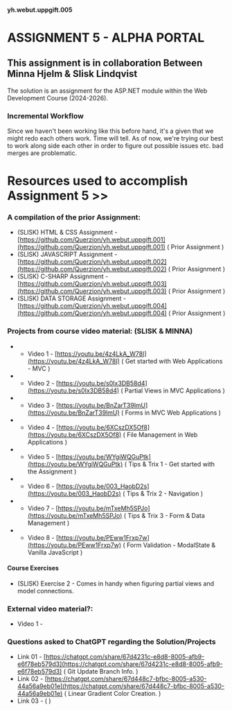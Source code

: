 #### yh.webut.uppgift.005
# ASSIGNMENT 5 - ALPHA PORTAL

## This assignment is in collaboration Between Minna Hjelm & Slisk Lindqvist 
The solution is an assignment for the ASP.NET module within the Web Development Course (2024-2026).

### Incremental Workflow
Since we haven't been working like this before hand, it's a given that we might redo each others work. Time will tell.
As of now, we're trying our best to work along side each other in order to figure out possible issues etc. bad merges are problematic.

# Resources used to accomplish Assignment 5 >>

### A compilation of the prior Assignment:
* (SLISK) HTML & CSS Assignment - [https://github.com/Querzion/yh.webut.uppgift.001](https://github.com/Querzion/yh.webut.uppgift.001) ( Prior Assignment )
* (SLISK) JAVASCRIPT Assignment - [https://github.com/Querzion/yh.webut.uppgift.002](https://github.com/Querzion/yh.webut.uppgift.002) ( Prior Assignment ) 
* (SLISK) C-SHARP Assignment - [https://github.com/Querzion/yh.webut.uppgift.003](https://github.com/Querzion/yh.webut.uppgift.003) ( Prior Assignment )
* (SLISK) DATA STORAGE Assignment - [https://github.com/Querzion/yh.webut.uppgift.004](https://github.com/Querzion/yh.webut.uppgift.004) ( Prior Assignment )

### Projects from course video material: (SLISK & MINNA)
* - Video 1 - [https://youtu.be/4z4LkA_W78I](https://youtu.be/4z4LkA_W78I) ( Get started with Web Applications - MVC )
* - Video 2 - [https://youtu.be/s0Ix3DB58d4](https://youtu.be/s0Ix3DB58d4) ( Partial Views in MVC Applications )
* - Video 3 - [https://youtu.be/BnZarT39lmU](https://youtu.be/BnZarT39lmU) ( Forms in MVC Web Applications )
* - Video 4 - [https://youtu.be/6XCszDX5Of8](https://youtu.be/6XCszDX5Of8) ( File Management in Web Applications )
* - Video 5 - [https://youtu.be/WYgiWQGuPtk](https://youtu.be/WYgiWQGuPtk) ( Tips & Trix 1 - Get started with the Assignment )
* - Video 6 - [https://youtu.be/003_HaobD2s](https://youtu.be/003_HaobD2s) ( Tips & Trix 2 - Navigation )
* - Video 7 - [https://youtu.be/mTxeMh5SPJo](https://youtu.be/mTxeMh5SPJo) ( Tips & Trix 3 - Form & Data Management )
* - Video 8 - [https://youtu.be/PEww1Frxp7w](https://youtu.be/PEww1Frxp7w) ( Form Validation - ModalState & Vanilla JavaScript )

#### Course Exercises
* (SLISK) Exercise 2 - Comes in handy when figuring partial views and model connections.

### External video material?:
* Video 1 -

### Questions asked to ChatGPT regarding the Solution/Projects
* Link 01 - [https://chatgpt.com/share/67d4231c-e8d8-8005-afb9-e6f78eb579d3](https://chatgpt.com/share/67d4231c-e8d8-8005-afb9-e6f78eb579d3) ( Git Update Branch Info. )
* Link 02 - [https://chatgpt.com/share/67d448c7-bfbc-8005-a530-44a56a9eb01e](https://chatgpt.com/share/67d448c7-bfbc-8005-a530-44a56a9eb01e) ( Linear Gradient Color Creation. )
* Link 03 - []() (  )
